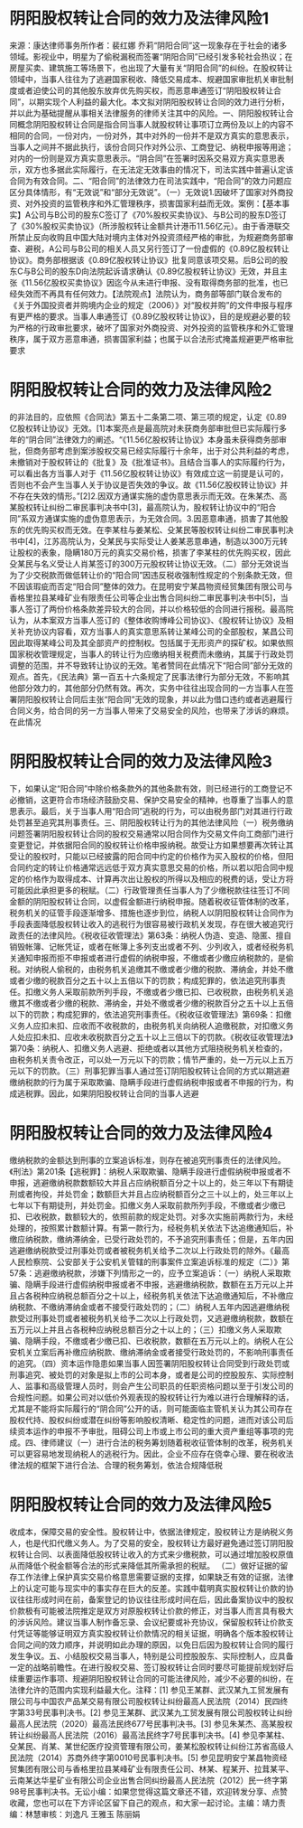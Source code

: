 # 阴阳股权转让合同的效力及法律风险1

来源：康达律师事务所作者：裴红娜 乔莉“阴阳合同”这一现象存在于社会的诸多领域。影视业中，明星为了偷税漏税而签署“阴阳合同”已经引发多轮社会热议；在房屋买卖、建筑施工等场景下，也出现了大量有关“阴阳合同”的纠纷。在股权转让领域中，当事人往往为了逃避国家税收、降低交易成本、规避国家审批机关审批制度或者迫使公司的其他股东放弃优先购买权，而恶意串通签订“阴阳股权转让合同”，以期实现个人利益的最大化。本文拟对阴阳股权转让合同的效力进行分析，并以此为基础提醒从事相关法律服务的律师关注其中的风险。一、阴阳股权转让合同概念阴阳股权转让合同是指合同当事人就股权转让事项订立两份及以上的内容不相同的合同，一份对内，一份对外，其中对外的一份并不是双方真实的意思表示，当事人之间并不据此执行，该份合同只作对外公示、工商登记、纳税申报等用途；对内的一份则是双方真实意思表示。“阴合同”在签署时因系交易双方真实意思表示，双方也多据此实际履行，在无法定无效事由的情况下，司法实践中普遍认定该合同为有效合同。二、“阳合同”的法律效力在司法实践中，“阳合同”的效力问题应区分具体情形，有“无效说”和“部分无效说”。（一）无效说1.因破坏了国家对外商投资、对外投资的监管秩序和外汇管理秩序，损害国家利益而无效。案例：【基本事实】A公司与B公司的股东C签订了《70%股权买卖协议》、与B公司的股东D签订了《30%股权买卖协议》（所涉股权转让金额共计港币11.56亿元）。由于香港联交所禁止反向收购且中国大陆对境内主体对外投资须经严格的审批，为规避商务部审查、避税，A公司与B公司的相关人员又另行签订了一份虚假的《0.89亿股权转让协议》。商务部根据该《0.89亿股权转让协议》批复同意该项交易。后B公司的股东C与B公司的股东D向法院起诉请求确认《0.89亿股权转让协议》无效，并且主张《11.56亿股权买卖协议》因迄今从未进行申报、没有取得商务部的批准，也已经失效而不再具有任何效力。【法院观点】法院认为，商务部等部门联合发布的《关于外国投资者并购境内企业的规定（2006）》对“股权并购”的文件申报与程序有更严格的要求。当事人串通签订《0.89亿股权转让协议》，目的是规避必要的较为严格的行政审批要求，破坏了国家对外商投资、对外投资的监管秩序和外汇管理秩序，属于双方恶意串通，损害国家利益；也属于以合法形式掩盖规避更严格审批要求

# 阴阳股权转让合同的效力及法律风险2

的非法目的，应依照《合同法》第五十二条第二项、第三项的规定，认定《0.89亿股权转让协议》无效。[1]本案亮点是最高院对未获商务部审批但已实际履行多年的“阴合同”法律效力的阐述。“《11.56亿股权转让协议》本身虽未获得商务部审批，但商务部考虑到案涉股权交易已经实际履行十余年，出于对公共利益的考虑，未撤销对于股权转让的《批复》及《批准证书》。且结合当事人的实际履约行为，可以看出各方当事人对于《11.56亿股权转让协议》有效成立这一前提是认可的，否则也不会产生当事人关于协议是否失效的争议。故《11.56亿股权转让协议》并不存在失效的情形。”[2]2.因双方通谋实施的虚伪意思表示而无效。在朱某杰、高某股权转让纠纷二审民事判决书中[3]，最高院认为，股权转让协议中的“阳合同”系双方通谋实施的虚伪意思表示，为无效合同。3.因恶意串通，损害了其他股东的优先购买权而无效。在李某柱与姜某松、殳某民等股权转让纠纷二审民事判决书中[4]，江苏高院认为，殳某民与实际受让人姜某恶意串通，制造以300万元转让股权的表象，隐瞒180万元的真实交易价格，损害了李某柱的优先购买权，因此殳某民与名义受让人肖某签订的300万元股权转让协议无效。（二）部分无效说当为了少交税款而做低转让价的“阳合同”因违反税收强制性规定的个别条款无效，但不因该瑕疵而否定“阳合同”整体的效力。在昆明安宁某昌物资经贸集团有限公司与香格里拉县某峰矿业有限责任公司等企业出售合同纠纷二审民事判决书中[5]，当事人签订了两份价格条款差异较大的合同，并以价格较低的合同进行报税。最高院认为，从本案双方当事人签订的《整体收购博峰公司协议》、《股权转让协议》及相关补充协议内容看，双方当事人的真实意思系转让某峰公司的全部股权，某昌公司因此取得某峰公司及其全部资产的控制权。包括属于无形资产的探矿权。如果依照国家税收管理规定，当事人的转让行为应缴纳相关税费而未缴纳，其属于行政处罚调整的范围，并不导致转让协议的无效。笔者赞同在此情况下“阳合同”部分无效的观点。首先，《民法典》第一百五十六条规定了民事法律行为部分无效，不影响其他部分效力的，其他部分仍然有效。再次，实务中往往出现合同的一方当事人在签署阴阳股权转让合同后主张“阳合同”无效的现象，并以此为借口违约或者逃避履行合同义务，给合同的另一方当事人带来了交易安全的风险，也带来了涉诉的麻烦。在此情况

# 阴阳股权转让合同的效力及法律风险3

下，如果认定“阳合同”中除价格条款外的其他条款有效，则已经进行的工商登记不必撤销，这更符合市场经济鼓励交易、保护交易安全的精神，也尊重了当事人的意思表示。最后，关于当事人用“阳合同”逃税的行为，可以由税务部门对其进行行政处罚甚至追究其刑事责任。三、阴阳股权转让行为的其他法律风险（一）税务缴纳问题签署阴阳股权转让合同的股权交易通常以阳合同作为交易文件向工商部门进行变更登记，并依据阳合同的股权转让价格申报纳税。故受让方如果想要再次转让其受让的股权时，只能以已经披露的阳合同中约定的价格作为买入股权的价格，但阳合同约定的转让价格通常远远低于双方真实意思交易的价格，所以若以阳合同中规定的价格作为取得成本、计算再次出让股权的所得以及相应的税费的话，受让方将可能因此承担更多的税赋。（二）行政管理责任当事人为了少缴税款往往签订不同金额的阴阳股权转让合同，以虚假金额进行纳税申报。随着税收征管体制的改革，税务机关的征管手段逐渐增多、措施也逐步到位，纳税人以阴阳股权转让合同作为手段表面降低股权转让收入的逃税行为很容易被行政机关发现，存在很大被追究行政责任的法律风险。《税收征收管理法》第63条：纳税人伪造、变造、隐匿、擅自销毁帐簿、记帐凭证，或者在帐簿上多列支出或者不列、少列收入，或者经税务机关通知申报而拒不申报或者进行虚假的纳税申报，不缴或者少缴应纳税款的，是偷税。对纳税人偷税的，由税务机关追缴其不缴或者少缴的税款、滞纳金，并处不缴或者少缴的税款百分之五十以上五倍以下的罚款；构成犯罪的，依法追究刑事责任。扣缴义务人采取前款所列手段，不缴或者少缴已扣、已收税款，由税务机关追缴其不缴或者少缴的税款、滞纳金，并处不缴或者少缴的税款百分之五十以上五倍以下的罚款；构成犯罪的，依法追究刑事责任。《税收征收管理法》第69条：扣缴义务人应扣未扣、应收而不收税款的，由税务机关向纳税人追缴税款，对扣缴义务人处应扣未扣、应收未收税款百分之五十以上三倍以下的罚款。《税收征收管理法》第70条：纳税人、扣缴义务人逃避、拒绝或者以其他方式阻挠税务机关检查的，由税务机关责令改正，可以处一万元以下的罚款；情节严重的，处一万元以上五万元以下的罚款。（三）刑事犯罪当事人通过签订阴阳股权转让合同的方式以期逃避缴纳税款的行为属于采取欺骗、隐瞒手段进行虚假纳税申报或者不申报的行为，构成逃税罪。因此，如果阴阳股权转让合同的当事人逃避

# 阴阳股权转让合同的效力及法律风险4

缴纳税款的金额达到刑事的立案追诉标准，则存在被追究刑事责任的法律风险。《刑法》第201条【逃税罪】：纳税人采取欺骗、隐瞒手段进行虚假纳税申报或者不申报，逃避缴纳税款数额较大并且占应纳税额百分之十以上的，处三年以下有期徒刑或者拘役，并处罚金；数额巨大并且占应纳税额百分之三十以上的，处三年以上七年以下有期徒刑，并处罚金。扣缴义务人采取前款所列手段，不缴或者少缴已扣、已收税款，数额较大的，依照前款的规定处罚。对多次实施前两款行为，未经处理的，按照累计数额计算。有第一款行为，经税务机关依法下达追缴通知后，补缴应纳税款，缴纳滞纳金，已受行政处罚的，不予追究刑事责任；但是，五年内因逃避缴纳税款受过刑事处罚或者被税务机关给予二次以上行政处罚的除外。《最高人民检察院、公安部关于公安机关管辖的刑事案件立案追诉标准的规定（二）》第57条：逃避缴纳税款，涉嫌下列情形之一的，应予立案追诉：（一）纳税人采取欺骗、隐瞒手段进行虚假纳税申报或者不申报，逃避缴纳税款，数额在五万元以上并且占各税种应纳税总额百分之十以上，经税务机关依法下达追缴通知后，不补缴应纳税款、不缴纳滞纳金或者不接受行政处罚的；（二）纳税人五年内因逃避缴纳税款受过刑事处罚或者被税务机关给予二次以上行政处罚，又逃避缴纳税款，数额在五万元以上并且占各税种应纳税总额百分之十以上的；（三）扣缴义务人采取欺骗、隐瞒手段，不缴或者少缴已扣、已收税款，数额在五万元以上的。纳税人在公安机关立案后再补缴应纳税款、缴纳滞纳金或者接受行政处罚的，不影响刑事责任的追究。（四）资本运作隐患如果当事人因签署阴阳股权转让合同受到行政处罚或刑事追究、被处罚的对象是拟上市的公司本身，或者是公司的控股股东、实际控制人、监事和高级管理人员时，则会产生公司职员的任职资格问题以至于引发公司的合规性问题。如果公司对以低价外观表现的股权转让行为难以进行合理解释的话，尤其是不能将实际履行的“阴合同”公开的话，则可能面临主管机关认为其公司存在股权代持、股权纠纷或潜在纠纷等影响股权清晰、稳定性的问题，进而对该公司后续资本运作的申报不予审批，阻碍公司上市或上市公司的重大资产重组等事项的完成。四、律师建议（一）进行合法的税务筹划随着税收征管体制的改革，税务机关可以更容易地发现纳税人的逃税行为。因此，企业不应存在侥幸心理、要在税收法律法规的框架下进行合法、合理的税务筹划，依法合规降低税

# 阴阳股权转让合同的效力及法律风险5

收成本，保障交易的安全性。股权转让中，依据法律规定，股权转让方是纳税义务人，也是代扣代缴义务人。为了交易的安全，股权转让方最好避免通过签订阴阳股权转让合同、以表面降低股权转让收入的方式来少缴税款，可以通过增加股权原值从而降低个税金额等合法的形式来降低其所需承担的税赋。 （二）做好证据的留存工作法律上保护真实交易价格意思需要证据的支撑，如果缺乏有效的证据，法律上的认定可能与现实中的事实存在巨大的反差。实践中载明真实股权转让价款的协议往往形成时间在前，备案登记的协议往往形成时间在后，因此备案协议中的股权价款极有可能被法院推定是双方对原股权转让价款的修正，对当事人而言具有极大的涉诉风险。建议当事人制作备忘录、会议纪要或补充协议，保留股权转让价款支付凭证等能够证明双方真实股权转让价款情况的相关证据，明确各个版本股权转让合同之间的效力顺序，并说明如此办理的原因，以免日后因为股权转让合同的履行发生争议。五、小结股权交易当事人，特别是公司控股股东、实际控制人，应具备一定的战略前瞻性。在进行股权交易、签订股权转让合同时要尽可能提前规划好后续重要运作事项、规避阴阳股权转让合同的可能法律风险，减少不必要的纠纷，在法律允许的范围内实现利益最大化。注释：[1] 参见王某群、武汉某九工贸发展有限公司与中国农产品某交易有限公司股权转让纠纷最高人民法院（2014）民四终字第33号民事判决书。[2] 参见王某群、武汉某九工贸发展有限公司股权转让纠纷最高人民法院（2020）最高法民终677号民事判决书。[3] 参见朱某杰、高某股权转让纠纷最高人民法院（2016）最高法民终字7号民事判决书。[4] 参见李某柱、殳某民、肖某、某世纪医疗投资管理有限公司，姜某松股权转让纠纷江苏省高级人民法院（2014）苏商外终字第0010号民事判决书。[5] 参见昆明安宁某昌物资经贸集团有限公司与香格里拉县某峰矿业有限责任公司、林某、程某开、拉茸某平、云南某达华星矿业有限公司企业出售合同纠纷最高人民法院（2012）民一终字第98号民事判决书。无讼小编：如果您觉得这篇文章还不错，欢迎转发分享、点赞收藏，您也可以在下方评论区留下自己的观点，和大家一起讨论。主编：靖力责编：林慧审核：刘逸凡 王雅玉 陈丽娟

